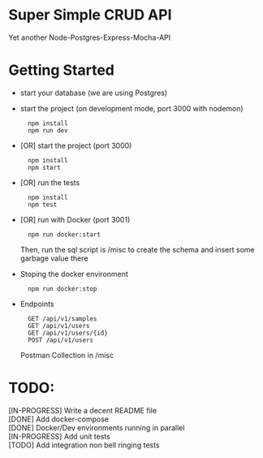 # Super Simple CRUD API
Yet another Node-Postgres-Express-Mocha-API

# Getting Started
* start your database (we are using Postgres)
* start the project (on development mode, port 3000 with nodemon)

        npm install
        npm run dev

* [OR] start the project (port 3000)

        npm install
        npm start

* [OR] run the tests

        npm install
        npm test

* [OR] run with Docker (port 3001)

        npm run docker:start

    Then, run the sql script is /misc to create the schema and insert some garbage value there

* Stoping the docker environment

        npm run docker:stop

* Endpoints

        GET /api/v1/samples
        GET /api/v1/users
        GET /api/v1/users/{id}
        POST /api/v1/users

    Postman Collection in /misc

# TODO:
[IN-PROGRESS] Write a decent README file\
[DONE] Add docker-compose\
[DONE] Docker/Dev environments running in parallel\
[IN-PROGRESS] Add unit tests\
[TODO] Add integration non bell ringing tests